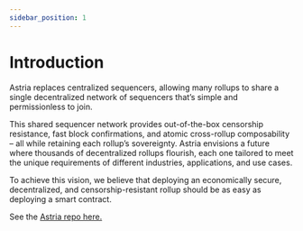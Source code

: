 ```yaml
---
sidebar_position: 1
---
```


# Introduction

Astria replaces centralized sequencers, allowing many rollups to share a single
decentralized network of sequencers that’s simple and permissionless to join.

This shared sequencer network provides out-of-the-box censorship resistance,
fast block confirmations, and atomic cross-rollup composability – all while
retaining each rollup’s sovereignty.
Astria envisions a future where thousands of decentralized rollups
flourish, each one tailored to meet the unique requirements of different
industries, applications, and use cases. 

To achieve this vision, we believe that
deploying an economically secure, decentralized, and censorship-resistant rollup
should be as easy as deploying a smart contract. 

See the [Astria repo here.](https://github.com/astriaorg/astria)
